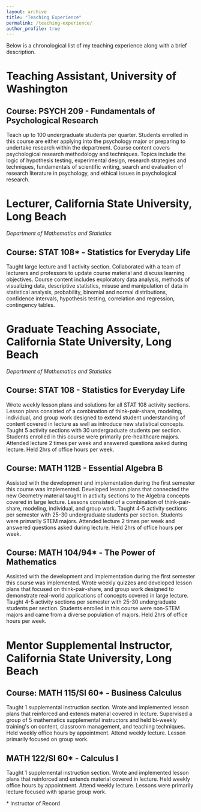 ```yaml
---
layout: archive
title: "Teaching Experience"
permalink: /teaching-experience/
author_profile: true
---
```


Below is a chronological list of my teaching experience along with a brief description. 


# Teaching Assistant, University of Washington

## Course: PSYCH 209 - Fundamentals of Psychological Research

Teach up to 100 undergraduate students per quarter. Students enrolled in this course are either applying into the psychology major or preparing to undertake research within the department. Course content covers psychological research methodology and techniques. Topics include the logic of hypothesis testing, experimental design, research strategies and techniques, fundamentals of scientific writing, search and evaluation of research literature in psychology, and ethical issues in psychological research.

# Lecturer, California State University, Long Beach
*Department of Mathematics and Statistics*

## Course: STAT 108* - Statistics for Everyday Life

Taught large lecture and 1 activity section. Collaborated with a team of lecturers and professors to update course material and discuss learning objectives. Course content includes exploratory data analysis, methods of visualizing data, descriptive statistics, misuse and manipulation of data in statistical analysis, probability, binomial and normal distributions, confidence intervals, hypothesis testing, correlation and regression, contingency tables.

# Graduate Teaching Associate, California State University, Long Beach
*Department of Mathematics and Statistics*

## Course: STAT 108 - Statistics for Everyday Life
Wrote weekly lesson plans and solutions for all STAT 108 activity sections. Lesson plans consisted of a combination of think-pair-share, modeling, individual, and group work designed to extend student understanding of content covered in lecture as well as introduce new statistical concepts. Taught 5 activity sections with 30 undergraduate students per section. Students enrolled in this course were primarily pre-healthcare majors. Attended lecture 2 times per week and answered questions asked during lecture. Held 2hrs of office hours per week.

## Course: MATH 112B - Essential Algebra B

Assisted with the development and implementation during the first semester this course was implemented. Developed lesson plans that connected the new Geometry material taught in activity sections to the Algebra concepts covered in large lecture. Lessons consisted of a combination of think-pair-share, modeling, individual, and group work. Taught 4-5 activity sections per semester with 25-30 undergraduate students per section. Students were primarily STEM majors. Attended lecture 2 times per week and answered questions asked during lecture. Held 2hrs of office hours per week.

## Course: MATH 104/94* - The Power of Mathematics

Assisted with the development and implementation during the first semester this course was implemented. Wrote weekly quizzes and developed lesson plans that focused on think-pair-share, and group work designed to demonstrate real-world applications of concepts covered in large lecture. Taught 4-5 activity sections per semester with 25-30 undergraduate students per section. Students enrolled in this course were non-STEM majors and came from a diverse population of majors. Held 2hrs of office hours per week.

# Mentor Supplemental Instructor, California State University, Long Beach

## Course: MATH 115/SI 60* - Business Calculus

Taught 1 supplemental instruction section. Wrote and implemented lesson plans that reinforced and extends material covered in lecture.  Supervised a group of 5 mathematics supplemental instructors and held bi-weekly training's on content, classroom management, and teaching techniques.  Held weekly office hours by appointment.  Attend weekly lecture.  Lesson primarily focused on group work.

## MATH 122/SI 60* -  Calculus I

Taught 1 supplemental instruction section. Wrote and implemented lesson plans that reinforced and extends material covered in lecture.  Held weekly office hours by appointment.  Attend weekly lecture.  Lessons were primarily lecture focused with sparse group work.

\* Instructor of Record